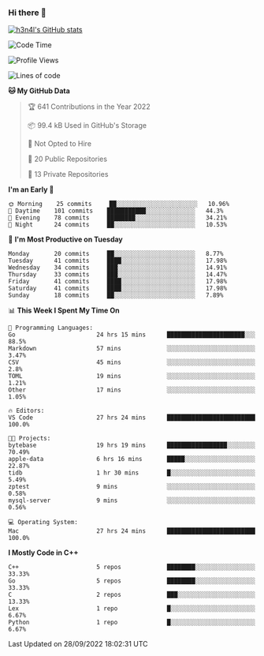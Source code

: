 ### Hi there 👋

[![h3n4l's GitHub stats](https://github-readme-stats.vercel.app/api?username=h3n4l&count_private=true&show_icons=true&theme=radical)](https://github.com/h3n4l/github-readme-stats)

<!--START_SECTION:waka-->
![Code Time](http://img.shields.io/badge/Code%20Time-710%20hrs%208%20mins-blue)

![Profile Views](http://img.shields.io/badge/Profile%20Views-7-blue)

![Lines of code](https://img.shields.io/badge/From%20Hello%20World%20I%27ve%20Written-43%20Thousand%20lines%20of%20code-blue)

**🐱 My GitHub Data** 

> 🏆 641 Contributions in the Year 2022
 > 
> 📦 99.4 kB Used in GitHub's Storage 
 > 
> 🚫 Not Opted to Hire
 > 
> 📜 20 Public Repositories 
 > 
> 🔑 13 Private Repositories  
 > 
**I'm an Early 🐤** 

```text
🌞 Morning    25 commits     ██░░░░░░░░░░░░░░░░░░░░░░░   10.96% 
🌆 Daytime    101 commits    ███████████░░░░░░░░░░░░░░   44.3% 
🌃 Evening    78 commits     ████████░░░░░░░░░░░░░░░░░   34.21% 
🌙 Night      24 commits     ██░░░░░░░░░░░░░░░░░░░░░░░   10.53%

```
📅 **I'm Most Productive on Tuesday** 

```text
Monday       20 commits     ██░░░░░░░░░░░░░░░░░░░░░░░   8.77% 
Tuesday      41 commits     ████░░░░░░░░░░░░░░░░░░░░░   17.98% 
Wednesday    34 commits     ███░░░░░░░░░░░░░░░░░░░░░░   14.91% 
Thursday     33 commits     ███░░░░░░░░░░░░░░░░░░░░░░   14.47% 
Friday       41 commits     ████░░░░░░░░░░░░░░░░░░░░░   17.98% 
Saturday     41 commits     ████░░░░░░░░░░░░░░░░░░░░░   17.98% 
Sunday       18 commits     ██░░░░░░░░░░░░░░░░░░░░░░░   7.89%

```


📊 **This Week I Spent My Time On** 

```text
💬 Programming Languages: 
Go                       24 hrs 15 mins      ██████████████████████░░░   88.5% 
Markdown                 57 mins             ░░░░░░░░░░░░░░░░░░░░░░░░░   3.47% 
CSV                      45 mins             ░░░░░░░░░░░░░░░░░░░░░░░░░   2.8% 
TOML                     19 mins             ░░░░░░░░░░░░░░░░░░░░░░░░░   1.21% 
Other                    17 mins             ░░░░░░░░░░░░░░░░░░░░░░░░░   1.05%

🔥 Editors: 
VS Code                  27 hrs 24 mins      █████████████████████████   100.0%

🐱‍💻 Projects: 
bytebase                 19 hrs 19 mins      █████████████████░░░░░░░░   70.49% 
apple-data               6 hrs 16 mins       █████░░░░░░░░░░░░░░░░░░░░   22.87% 
tidb                     1 hr 30 mins        █░░░░░░░░░░░░░░░░░░░░░░░░   5.49% 
zptest                   9 mins              ░░░░░░░░░░░░░░░░░░░░░░░░░   0.58% 
mysql-server             9 mins              ░░░░░░░░░░░░░░░░░░░░░░░░░   0.56%

💻 Operating System: 
Mac                      27 hrs 24 mins      █████████████████████████   100.0%

```

**I Mostly Code in C++** 

```text
C++                      5 repos             ████████░░░░░░░░░░░░░░░░░   33.33% 
Go                       5 repos             ████████░░░░░░░░░░░░░░░░░   33.33% 
C                        2 repos             ███░░░░░░░░░░░░░░░░░░░░░░   13.33% 
Lex                      1 repo              █░░░░░░░░░░░░░░░░░░░░░░░░   6.67% 
Python                   1 repo              █░░░░░░░░░░░░░░░░░░░░░░░░   6.67%

```



 Last Updated on 28/09/2022 18:02:31 UTC
<!--END_SECTION:waka-->

